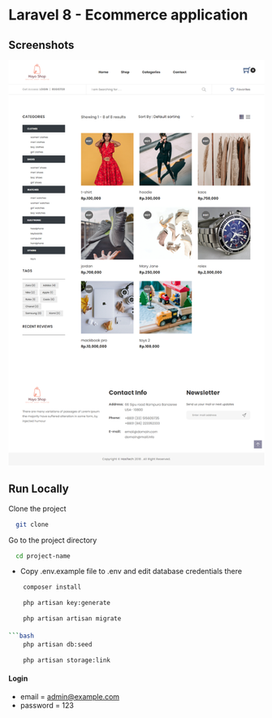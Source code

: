 # Laravel 8 - Ecommerce application

## Screenshots

![preview img](/preview.png)

## Run Locally

Clone the project

```bash
  git clone
```

Go to the project directory

```bash
  cd project-name
```

-   Copy .env.example file to .env and edit database credentials there

```bash
    composer install
```

```bash
    php artisan key:generate
```

```bash
    php artisan artisan migrate

```bash
    php artisan db:seed
```

```bash
    php artisan storage:link
```

#### Login

-   email = admin@example.com
-   password = 123
